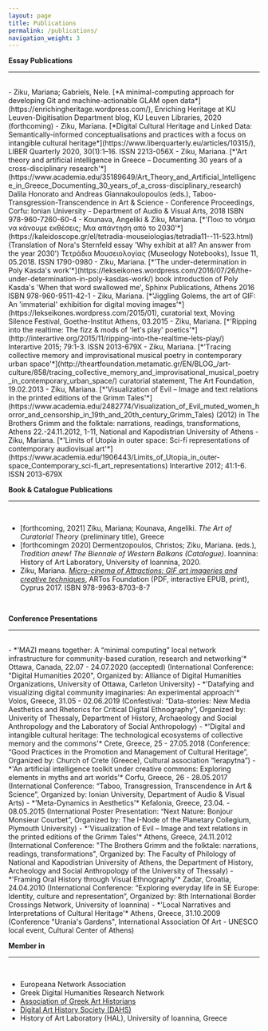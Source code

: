 ```yaml
---
layout: page
title: Publications
permalink: /publications/
navigation_weight: 3
---
```


**Essay Publications**

---
<br>
- Ziku, Mariana; Gabriels, Nele. [*A minimal-computing approach for developing Git and machine-actionable GLAM open data*](https://enrichingheritage.wordpress.com/), Enriching Heritage at KU Leuven-Digitisation Department blog, KU Leuven Libraries, 2020 (forthcoming) 
- Ziku, Mariana. [*Digital Cultural Heritage and Linked Data: Semantically-informed conceptualisations and practices with a focus on intangible cultural heritage*](https://www.liberquarterly.eu/articles/10315/), LIBER Quarterly 2020, 30(1):1–16. ISSN 2213-056X
- Ziku, Mariana. [*'Art theory and artificial intelligence in Greece – Documenting 30 years of a cross-disciplinary research'*](https://www.academia.edu/35189649/Art_Theory_and_Artificial_Intelligence_in_Greece_Documenting_30_years_of_a_cross-disciplinary_research) Dalila Honorato and Andreas Giannakoulopoulos (eds.), Taboo-Transgression-Transcendence in Art & Science - Conference Proceedings, Corfu: Ionian University - Department of Audio & Visual Arts, 2018 ISBN 978-960-7260-60-4
- Kounava, Angeliki & Ziku, Mariana. [*'Ποιο το νόημα να κάνουμε εκθέσεις; Μια απάντηση από το 2030'*](https://kaleidoscope.gr/el/tetradia-mouseiologias/tetradia11--11-523.html) (Translation of Nora's Sternfeld essay 'Why exhibit at all? An answer from the year 2030')  
Τετράδια Μουσειολογίας (Museology Notebooks), Issue 11, 05.2018. ISSN 1790-0980
- Ziku, Mariana. [*'The under-determination in Poly Kasda's work'*](https://lekseikones.wordpress.com/2016/07/26/the-under-determination-in-poly-kasdas-work/) book introduction of Poly Kasda's 'When that word swallowed me', Sphinx Publications, Athens 2016 ISBN 978-960-9511-42-1
- Ziku, Mariana. [*'Jiggling Golems, the art of GIF: An 'immaterial' exhibition for digital moving images'*](https://lekseikones.wordpress.com/2015/01), curatorial text, Moving Silence Festival, Goethe-Institut Athens, 03.2015
- Ziku, Mariana. [*'Ripping into the realtime: The fizz & mods of 'let's play' poetics'*](http://interartive.org/2015/11/ripping-into-the-realtime-lets-play/) Interartive 2015; 79:1-3. ISSN 2013-679X
- Ziku, Mariana. [*'Τracing collective memory and improvisational musical poetry in contemporary urban space'*](http://theartfoundation.metamatic.gr/EN/BLOG_/art-culture/858/tracing_collective_memory_and_improvisational_musical_poetry_in_contemporary_urban_space/) curatorial statement, The Art Foundation, 19.02.2013
- Ziku, Mariana. [*'Visualization of Evil – Image and text relations in the printed editions of the Grimm Tales'*](https://www.academia.edu/2482774/Visualization_of_Evil_muted_women_horror_and_censorship_in_19th_and_20th_century_Grimm_Tales) (2012) in The Brothers Grimm and the folktale: narrations, readings, transformations, Athens 22.-24.11.2012, 1-11,  National and Kapodistrian University of Athens
- Ziku, Mariana. [*'Limits of Utopia in outer space: Sci-fi representations of contemporary audiovisual art'*](https://www.academia.edu/1906443/Limits_of_Utopia_in_outer-space_Contemporary_sci-fi_art_representations) Interartive 2012; 41:1-6. ISSN 2013-679X
	
  <br>
  
**Book & Catalogue Publications**

---

<br>

- [forthcoming, 2021] Ziku, Mariana; Kounava, Angeliki. *The Art of Curatorial Theory* (preliminary title), Greece
- [forthcomingm 2020] Dermentzopoulos, Christos; Ziku, Mariana. (eds.), *Tradition anew! The Biennale of Western Balkans (Catalogue)*. Ioannina: History of Art Laboratory, University of Ioannina, 2020.
- Ziku, Mariana. [*Micro-cinema of Attractions: GIF art imageries and creative techniques*](https://drive.google.com/drive/folders/0B0UjNhiCkNpkN0pPU2ZVX3BzVFU), ARTos Foundation (PDF, interactive EPUB, print), Cyprus 2017. ISBN 978-9963-8703-8-7

<br>

**Conference Presentations**

---

<br>
- *'MAZI means together: A “minimal computing” local network infrastructure for community-based curation, research and networking'* Ottawa, Canada, 22.07 - 24.07.2020 (accepted) (International Conference: "Digital Humanities 2020", Organized by: Alliance of Digital Humanities Organizations, University of Ottawa, Carleton University)
- *'Datafying and visualizing digital community imaginaries: An experimental approach'* Volos, Greece, 31.05 - 02.06.2019 (Confestival: “Data-stories: New Media Aesthetics and Rhetorics for Critical Digital Ethnography”, Organized by: Univerity of Thessaly, Department of History, Archaeology and Social Anthropology and the Laboratory of Social Anthropology)
- *'Digital and intangible cultural heritage: The technological ecosystems of collective memory and the commons'* Crete, Greece, 25 - 27.05.2018 (Conference: “Good Practices in the Promotion and Management of Cultural Heritage”, Organized by: Church of Crete (Greece), Cultural association “Ierapytna”)
- *'An artificial intelligence toolkit under creative commons: Exploring elements in myths and art worlds'* Corfu, Greece, 26 - 28.05.2017 (International Conference: “Taboo, Transgression, Transcendence in Art & Science”, Organized by: Ionian University, Department of Audio & Visual Arts)
- *'Meta-Dynamics in Aesthetics'* Kefalonia, Greece, 23.04. - 08.05.2015 (International Poster Presentation: “Next Nature: Bonjour Monsieur Courbet”, Organized by: The I-Node of the Planetary Collegium, Plymouth University)
- *'Visualization of Evil – Image and text relations in the printed editions of the Grimm Tales'* Athens, Greece, 24.11.2012 (International Conference: "The Brothers Grimm and the folktale: narrations, readings, transformations", Organized by: The Faculty of Philology of National and Kapodistrian University of Athens, the Department of History, Archeology and Social Anthropology of the University of Thessaly)
- *'Framing Oral History through Visual Ethnography'* Zadar, Croatia, 24.04.2010 (International Conference: “Exploring everyday life in SE Europe: Identity, culture and representation”, Organized by: 8th International Border Crossings Network, University of Ioannina) 
- *'Local Narratives and Interpretations of Cultural Heritage'* Athens, Greece, 31.10.2009 (Conference "Urania's Gardens", International Association Of Art - UNESCO local event, Cultural Center of Athens)

<br>

**Member in** 

---  

<br/>

- Europeana Network Association
- Greek Digital Humanities Research Network  
- [Association of Greek Art Historians](https://eeit.org)
- [Digital Art History Society (DAHS)](https://digitalarthistorysociety.org)
- History of Art Laboratory (HAL), University of Ioannina, Greece
